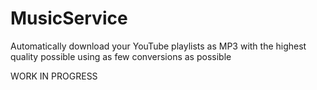 # MusicService
Automatically download your YouTube playlists as MP3 with the highest quality possible using as few conversions as possible

WORK IN PROGRESS
